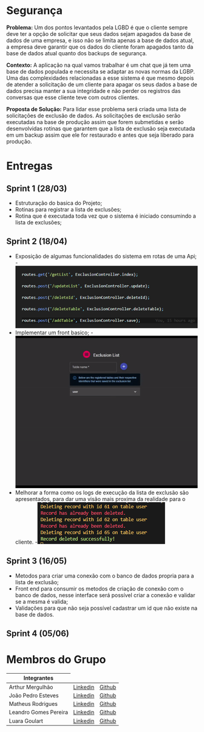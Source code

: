 # Segurança

**Problema:** Um dos pontos levantados pela LGBD é que o cliente sempre deve ter a opção de solicitar
que seus dados sejam apagados da base de dados de uma empresa, e isso não se limita apenas a base
de dados atual, a empresa deve garantir que os dados do cliente foram apagados tanto da base de
dados atual quanto dos backups de segurança.

**Contexto:** A aplicação na qual vamos trabalhar é um chat que já tem uma base de dados populada e
necessita se adaptar as novas normas da LGBP. Uma das complexidades relacionadas a esse sistema é
que mesmo depois de atender a solicitação de um cliente para apagar os seus dados a base de dados
precisa manter a sua integridade e não perder os registros das conversas que esse cliente teve com
outros clientes.

**Proposta de Solução:** Para lidar esse problema será criada uma lista de solicitações de exclusão de
dados. As solicitações de exclusão serão executadas na base de produção assim que forem submetidas e
serão desenvolvidas rotinas que garantem que a lista de exclusão seja executada em um backup assim
que ele for restaurado e antes que seja liberado para produção.

# Entregas 

## Sprint 1 (28/03)
 - Estruturação do basica do Projeto;
 - Rotinas para registrar a lista de exclusões;
 - Rotina que é executada toda vez que o sistema é iniciado consumindo a lista de exclusões;
## Sprint 2 (18/04)
 - Exposição de algumas funcionalidades do sistema em rotas de uma Api;
    -![Alt Text](https://raw.githubusercontent.com/fatec-seguranca/seguranca/master/content/print_routes.png)
 - Implementar um front basico;
    -![Alt Text](https://raw.githubusercontent.com/fatec-seguranca/seguranca/master/content/gif_exclusion_form.gif)
 - Melhorar a forma como os logs de execução da lista de exclusão são apresentados, para dar uma visão mais proxima da realidade para o cliente.
    -![Alt Text](https://raw.githubusercontent.com/fatec-seguranca/seguranca/master/content/exclusion_logs.png)

## Sprint 3 (16/05)
 - Metodos para criar uma conexão com o banco de dados propria para a lista de exclusão;
 - Front end para consumir os metodos de criação de conexão com o banco de dados, nesse interface será possível criar a conexão e validar se a mesma é valida;
 - Validações para que não seja possível cadastrar um id que não existe na base de dados.

## Sprint 4 (05/06)


# Membros do Grupo

<table>
    <thead>
        <th>Integrantes</th>
    </thead>
    <tbody>
        <tr>
            <td>Arthur Mergulhão</td>
            <td><a href = "#">Linkedin</a></td>
            <td><a href = "#">Github</a></td>
        </tr>
        <tr>
            <td>João Pedro Esteves</td> 
            <td><a href = "#">Linkedin</a></td> 
            <td><a href = "#"> Github</a> </td>
        </tr>
        <tr>
            <td>Matheus Rodrigues</td>
            <td> <a href= "#">Linkedin</a></td>
            <td> <a href= "#">Github</a></td>
        </tr>
        <tr>
            <td>Leandro Gomes Pereira</td>
            <td><a href= "#">Linkedin</a></td>
            <td><a href = "#">Github</a></td>
        </tr>
        <tr>
            <td>Luara Goulart</td> 
            <td><a href = "#">Linkedin</a></td>
            <td><a href = "#">Github</a></td>
        </tr>
    </tbody>
</table>